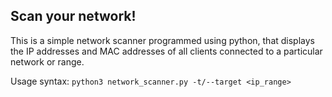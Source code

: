 ## Scan your network!

This is a simple network scanner programmed using python, that displays the IP addresses and MAC addresses of all clients connected to a particular network or range.

Usage syntax: ````python3 network_scanner.py -t/--target <ip_range>````
